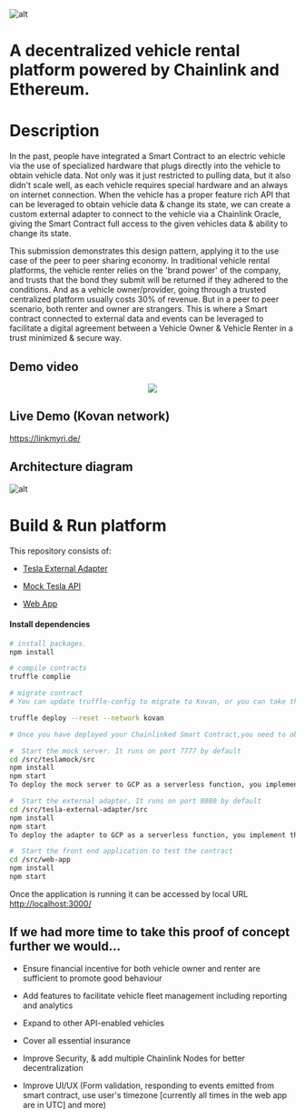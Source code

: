  <div align=”center”>

![alt](https://github.com/pappas999/Link-My-Ride/blob/master/src/web-app/public/lmr.png)
 </div>

# A decentralized vehicle rental platform powered by Chainlink and Ethereum.

# Description

In the past, people have integrated a Smart Contract to an electric vehicle via the use of specialized hardware that plugs directly into the vehicle to obtain vehicle data. Not only was it just restricted to pulling data, but it also didn't scale well, as each vehicle requires special hardware and an always on internet connection. When the vehicle has a proper feature rich API that can be leveraged to obtain vehicle data & change its state, we can create a custom external adapter to connect to the vehicle via a Chainlink Oracle, giving the Smart Contract full access to the given vehicles data & ability to change its state.

This submission demonstrates this design pattern, applying it to the use case of the peer to peer sharing economy. In traditional vehicle rental platforms, the vehicle renter relies on the 'brand power' of the company, and trusts that the bond they submit will be returned if they adhered to the conditions. And as a vehicle owner/provider, going through a trusted centralized platform usually costs 30% of revenue. But in a peer to peer scenario, both renter and owner are strangers. This is where a Smart contract connected to external data and events can be leveraged to facilitate a digital agreement between a Vehicle Owner & Vehicle Renter in a trust minimized & secure way. 


## Demo video

<p align="center">
   <a target="_blank" href="https://youtu.be/yFnXwSGstus">
    <img src="https://github.com/pappas999/Link-My-Ride/blob/master/src/web-app/public/youtube.png"/>
   </a>
</p>

## Live Demo (Kovan network)
https://linkmyri.de/

## Architecture diagram
![alt](https://github.com/pappas999/Link-My-Ride/blob/master/src/web-app/public/architecture.png)

# Build & Run platform
This repository consists of:

- [Tesla External Adapter](https://github.com/pappas999/Link-My-Ride/tree/master/src/Tesla-External-Adapter)

- [Mock Tesla API](https://github.com/pappas999/Link-My-Ride/tree/master/src/Teslamock)

- [Web App](https://github.com/pappas999/Link-My-Ride/tree/master/src/web-app)

#### Install dependencies

```sh
# install packages. 
npm install

# compile contracts
truffle complie

# migrate contract
# You can update truffle-config to migrate to Kovan, or you can take the Solidity, paste directly into Remix, change the imports to be the remix ones and deploy/run from there

truffle deploy --reset --network kovan

# Once you have deployed your Chainlinked Smart Contract,you need to obtain the contract public address, and put it in the contract.json file located in /src/web-app/src/features/web3/. You also need to fund it with enough LINK to send 1 LINK for each Rental Agreement created.

#  Start the mock server. It runs on port 7777 by default
cd /src/teslamock/src
npm install
npm start
To deploy the mock server to GCP as a serverless function, you implement the 'app' function

#  Start the external adapter. It runs on port 8080 by default
cd /src/tesla-external-adapter/src
npm install
npm start
To deploy the adapter to GCP as a serverless function, you implement the 'gcpservice' function

#  Start the front end application to test the contract
cd /src/web-app
npm install
npm start
```

Once the application is running it can be accessed by local URL <a href="http://localhost:3000/">http://localhost:3000/</a>

## If we had more time to take this proof of concept further we would...

- Ensure financial incentive for both vehicle owner and renter are sufficient to promote good behaviour

- Add features to facilitate vehicle fleet management including reporting and analytics

- Expand to other API-enabled vehicles

- Cover all essential insurance

- Improve Security, & add multiple Chainlink Nodes for better decentralization

- Improve UI/UX (Form validation, responding to events emitted from smart contract, use user's timezone [currently all times in the web app are in UTC] and more)

